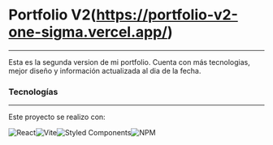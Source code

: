 # Portfolio V2(https://portfolio-v2-one-sigma.vercel.app/)
---
Esta es la segunda version de mi portfolio. Cuenta con más tecnologias, mejor diseño y información actualizada al dia de la fecha.

### Tecnologías
---
Este proyecto se realizo con:  

![React](https://img.shields.io/badge/react-%2320232a.svg?style=for-the-badge&logo=react&logoColor=%2361DAFB)![Vite](https://img.shields.io/badge/vite-%23646CFF.svg?style=for-the-badge&logo=vite&logoColor=white)![Styled Components](https://img.shields.io/badge/styled--components-DB7093?style=for-the-badge&logo=styled-components&logoColor=white)![NPM](https://img.shields.io/badge/NPM-%23CB3837.svg?style=for-the-badge&logo=npm&logoColor=white)
